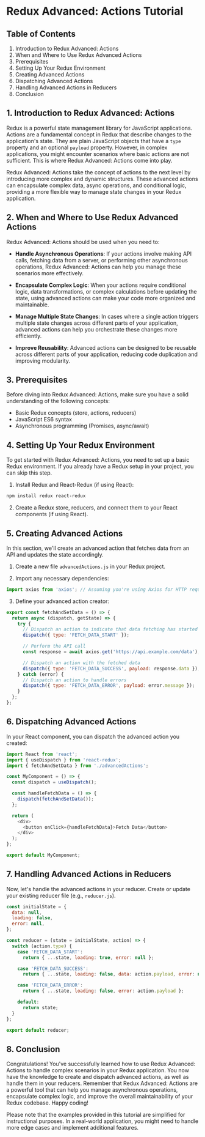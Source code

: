 # Redux Advanced: Actions Tutorial

## Table of Contents

1. Introduction to Redux Advanced: Actions
2. When and Where to Use Redux Advanced Actions
3. Prerequisites
4. Setting Up Your Redux Environment
5. Creating Advanced Actions
6. Dispatching Advanced Actions
7. Handling Advanced Actions in Reducers
8. Conclusion

## 1. Introduction to Redux Advanced: Actions

Redux is a powerful state management library for JavaScript applications. Actions are a fundamental concept in Redux that describe changes to the application's state. They are plain JavaScript objects that have a `type` property and an optional `payload` property. However, in complex applications, you might encounter scenarios where basic actions are not sufficient. This is where Redux Advanced: Actions come into play.

Redux Advanced: Actions take the concept of actions to the next level by introducing more complex and dynamic structures. These advanced actions can encapsulate complex data, async operations, and conditional logic, providing a more flexible way to manage state changes in your Redux application.

## 2. When and Where to Use Redux Advanced Actions

Redux Advanced: Actions should be used when you need to:

- **Handle Asynchronous Operations**: If your actions involve making API calls, fetching data from a server, or performing other asynchronous operations, Redux Advanced: Actions can help you manage these scenarios more effectively.

- **Encapsulate Complex Logic**: When your actions require conditional logic, data transformations, or complex calculations before updating the state, using advanced actions can make your code more organized and maintainable.

- **Manage Multiple State Changes**: In cases where a single action triggers multiple state changes across different parts of your application, advanced actions can help you orchestrate these changes more efficiently.

- **Improve Reusability**: Advanced actions can be designed to be reusable across different parts of your application, reducing code duplication and improving modularity.

## 3. Prerequisites

Before diving into Redux Advanced: Actions, make sure you have a solid understanding of the following concepts:

- Basic Redux concepts (store, actions, reducers)
- JavaScript ES6 syntax
- Asynchronous programming (Promises, async/await)

## 4. Setting Up Your Redux Environment

To get started with Redux Advanced: Actions, you need to set up a basic Redux environment. If you already have a Redux setup in your project, you can skip this step.

1. Install Redux and React-Redux (if using React):

```bash
npm install redux react-redux
```

2. Create a Redux store, reducers, and connect them to your React components (if using React).

## 5. Creating Advanced Actions

In this section, we'll create an advanced action that fetches data from an API and updates the state accordingly.

1. Create a new file `advancedActions.js` in your Redux project.

2. Import any necessary dependencies:

```javascript
import axios from 'axios'; // Assuming you're using Axios for HTTP requests
```

3. Define your advanced action creator:

```javascript
export const fetchAndSetData = () => {
  return async (dispatch, getState) => {
    try {
      // Dispatch an action to indicate that data fetching has started
      dispatch({ type: 'FETCH_DATA_START' });

      // Perform the API call
      const response = await axios.get('https://api.example.com/data');

      // Dispatch an action with the fetched data
      dispatch({ type: 'FETCH_DATA_SUCCESS', payload: response.data });
    } catch (error) {
      // Dispatch an action to handle errors
      dispatch({ type: 'FETCH_DATA_ERROR', payload: error.message });
    }
  };
};
```

## 6. Dispatching Advanced Actions

In your React component, you can dispatch the advanced action you created:

```javascript
import React from 'react';
import { useDispatch } from 'react-redux';
import { fetchAndSetData } from './advancedActions';

const MyComponent = () => {
  const dispatch = useDispatch();

  const handleFetchData = () => {
    dispatch(fetchAndSetData());
  };

  return (
    <div>
      <button onClick={handleFetchData}>Fetch Data</button>
    </div>
  );
};

export default MyComponent;
```

## 7. Handling Advanced Actions in Reducers

Now, let's handle the advanced actions in your reducer. Create or update your existing reducer file (e.g., `reducer.js`).

```javascript
const initialState = {
  data: null,
  loading: false,
  error: null,
};

const reducer = (state = initialState, action) => {
  switch (action.type) {
    case 'FETCH_DATA_START':
      return { ...state, loading: true, error: null };

    case 'FETCH_DATA_SUCCESS':
      return { ...state, loading: false, data: action.payload, error: null };

    case 'FETCH_DATA_ERROR':
      return { ...state, loading: false, error: action.payload };

    default:
      return state;
  }
};

export default reducer;
```

## 8. Conclusion

Congratulations! You've successfully learned how to use Redux Advanced: Actions to handle complex scenarios in your Redux application. You now have the knowledge to create and dispatch advanced actions, as well as handle them in your reducers. Remember that Redux Advanced: Actions are a powerful tool that can help you manage asynchronous operations, encapsulate complex logic, and improve the overall maintainability of your Redux codebase. Happy coding!

Please note that the examples provided in this tutorial are simplified for instructional purposes. In a real-world application, you might need to handle more edge cases and implement additional features.
